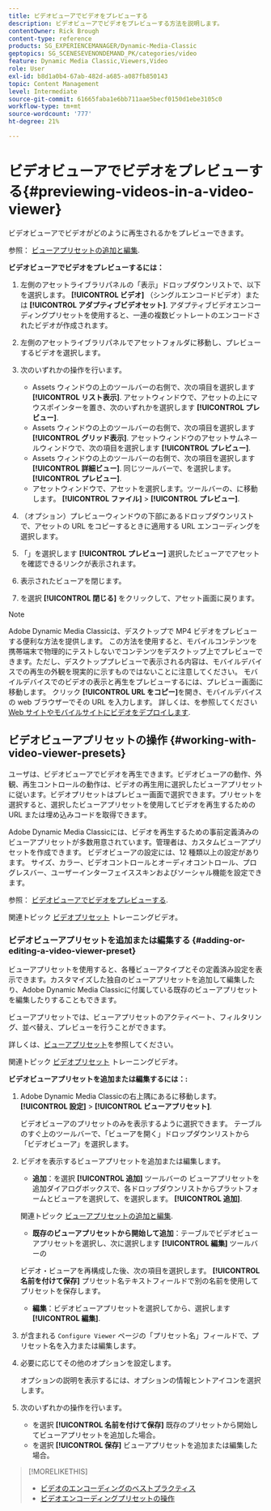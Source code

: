```yaml
---
title: ビデオビューアでビデオをプレビューする
description: ビデオビューアでビデオをプレビューする方法を説明します。
contentOwner: Rick Brough
content-type: reference
products: SG_EXPERIENCEMANAGER/Dynamic-Media-Classic
geptopics: SG_SCENESEVENONDEMAND_PK/categories/video
feature: Dynamic Media Classic,Viewers,Video
role: User
exl-id: b8d1a0b4-67ab-482d-a685-a087fb850143
topic: Content Management
level: Intermediate
source-git-commit: 61665faba1e6bb711aae5becf0150d1ebe3105c0
workflow-type: tm+mt
source-wordcount: '777'
ht-degree: 21%

---
```


# ビデオビューアでビデオをプレビューする{#previewing-videos-in-a-video-viewer}

ビデオビューアでビデオがどのように再生されるかをプレビューできます。

参照： [ビューアプリセットの追加と編集](application-setup.md#adding_and_editing_viewer_presets).

**ビデオビューアでビデオをプレビューするには：**

1. 左側のアセットライブラリパネルの「表示」ドロップダウンリストで、以下を選択します。 **[!UICONTROL ビデオ]** （シングルエンコードビデオ）または **[!UICONTROL アダプティブビデオセット]**. アダプティブビデオエンコーディングプリセットを使用すると、一連の複数ビットレートのエンコードされたビデオが作成されます。
1. 左側のアセットライブラリパネルでアセットフォルダに移動し、プレビューするビデオを選択します。
1. 次のいずれかの操作を行います。

   * Assets ウィンドウの上のツールバーの右側で、次の項目を選択します **[!UICONTROL リスト表示]**. アセットウィンドウで、アセットの上にマウスポインターを置き、次のいずれかを選択します **[!UICONTROL プレビュー]**.
   * Assets ウィンドウの上のツールバーの右側で、次の項目を選択します **[!UICONTROL グリッド表示]**. アセットウィンドウのアセットサムネールウィンドウで、次の項目を選択します **[!UICONTROL プレビュー]**.
   * Assets ウィンドウの上のツールバーの右側で、次の項目を選択します **[!UICONTROL 詳細ビュー]**. 同じツールバーで、を選択します。 **[!UICONTROL プレビュー]**.
   * アセットウィンドウで、アセットを選択します。ツールバーの、に移動します。 **[!UICONTROL ファイル]** > **[!UICONTROL プレビュー]**.

1. （オプション）プレビューウィンドウの下部にあるドロップダウンリストで、アセットの URL をコピーするときに適用する URL エンコーディングを選択します。
1. 「」を選択します **[!UICONTROL プレビュー]** 選択したビューアでアセットを確認できるリンクが表示されます。
1. 表示されたビューアを閉じます。
1. を選択 **[!UICONTROL 閉じる]** をクリックして、アセット画面に戻ります。

>[!NOTE]
>
>Adobe Dynamic Media Classicは、デスクトップで MP4 ビデオをプレビューする便利な方法を提供します。 この方法を使用すると、モバイルコンテンツを携帯端末で物理的にテストしないでコンテンツをデスクトップ上でプレビューできます。ただし、デスクトッププレビューで表示される内容は、モバイルデバイスでの再生の外観を現実的に示すものではないことに注意してください。 モバイルデバイスでのビデオの表示と再生をプレビューするには、プレビュー画面に移動します。 クリック **[!UICONTROL URL をコピー]**&#x200B;を開き、モバイルデバイスの web ブラウザーでその URL を入力します。 詳しくは、を参照してください [Web サイトやモバイルサイトにビデオをデプロイします](deploying-video-websites-mobile-sites.md#deploying_video_to_your_websites_and_mobile_sites).

## ビデオビューアプリセットの操作 {#working-with-video-viewer-presets}

ユーザは、ビデオビューアでビデオを再生できます。ビデオビューアの動作、外観、再生コントロールの動作は、ビデオの再生用に選択したビューアプリセットに従います。ビデオプリセットはプレビュー画面で選択できます。プリセットを選択すると、選択したビューアプリセットを使用してビデオを再生するための URL または埋め込みコードを取得できます。

Adobe Dynamic Media Classicには、ビデオを再生するための事前定義済みのビューアプリセットが多数用意されています。管理者は、カスタムビューアプリセットを作成できます。 ビデオビューアの設定には、12 種類以上の設定があります。 サイズ、カラー、ビデオコントロールとオーディオコントロール、プログレスバー、ユーザーインターフェイススキンおよびソーシャル機能を設定できます。

参照： [ビデオビューアでビデオをプレビューする](previewing-videos-video-viewer.md#previewing_videos_in_a_video_viewer).

関連トピック [ビデオプリセット](https://s7d5.scene7.com/s7viewers/html5/VideoViewer.html?videoserverurl=https://s7d5.scene7.com/is/content/&amp;emailurl=https://s7d5.scene7.com/s7/emailFriend&amp;serverUrl=https://s7d5.scene7.com/is/image/&amp;config=Scene7SharedAssets/Universal_HTML5_Video&amp;contenturl=https://s7d5.scene7.com/skins/&amp;asset=S7tutorials/549_video-presets_converted%20renamed_Done-AVS) トレーニングビデオ。

### ビデオビューアプリセットを追加または編集する {#adding-or-editing-a-video-viewer-preset}

ビューアプリセットを使用すると、各種ビューアタイプとその定義済み設定を表示できます。カスタマイズした独自のビューアプリセットを追加して編集したり、Adobe Dynamic Media Classicに付属している既存のビューアプリセットを編集したりすることもできます。

ビューアプリセットでは、ビューアプリセットのアクティベート、フィルタリング、並べ替え、プレビューを行うことができます。

詳しくは、[ビューアプリセット](application-setup.md#viewer_presets)を参照してください。

関連トピック [ビデオプリセット](https://s7d5.scene7.com/s7viewers/html5/VideoViewer.html?videoserverurl=https://s7d5.scene7.com/is/content/&amp;emailurl=https://s7d5.scene7.com/s7/emailFriend&amp;serverUrl=https://s7d5.scene7.com/is/image/&amp;config=Scene7SharedAssets/Universal_HTML5_Video&amp;contenturl=https://s7d5.scene7.com/skins/&amp;asset=S7tutorials/549_video-presets_converted%20renamed_Done-AVS) トレーニングビデオ。

**ビデオビューアプリセットを追加または編集するには：:**

1. Adobe Dynamic Media Classicの右上隅にあるに移動します。 **[!UICONTROL 設定]** > **[!UICONTROL ビューアプリセット]**.

   ビデオビューアのプリセットのみを表示するように選択できます。 テーブルのすぐ上のツールバーで、「ビューアを開く」ドロップダウンリストから「ビデオビューア」を選択します。

1. ビデオを表示するビューアプリセットを追加または編集します。

   * **追加**：を選択 **[!UICONTROL 追加]** ツールバーの ビューアプリセットを追加ダイアログボックスで、各ドロップダウンリストからプラットフォームとビューアを選択して、を選択します。 **[!UICONTROL 追加]**.

   関連トピック [ビューアプリセットの追加と編集](application-setup.md#adding_and_editing_viewer_presets).

   * **既存のビューアプリセットから開始して追加**：テーブルでビデオビューアプリセットを選択し、次に選択します **[!UICONTROL 編集]** ツールバーの

   ビデオ・ビューアを再構成した後、次の項目を選択します。 **[!UICONTROL 名前を付けて保存]** プリセット名テキストフィールドで別の名前を使用してプリセットを保存します。

   * **編集**：ビデオビューアプリセットを選択してから、選択します **[!UICONTROL 編集]**.

1. が含まれる `Configure Viewer` ページの「プリセット名」フィールドで、プリセット名を入力または編集します。
1. 必要に応じてその他のオプションを設定します。

   オプションの説明を表示するには、オプションの情報ヒントアイコンを選択します。

1. 次のいずれかの操作を行います。

   * を選択 **[!UICONTROL 名前を付けて保存]** 既存のプリセットから開始してビューアプリセットを追加した場合。
   * を選択 **[!UICONTROL 保存]** ビューアプリセットを追加または編集した場合。

>[!MORELIKETHIS]
>
>* [ビデオのエンコーディングのベストプラクティス](uploading-encoding-videos.md#best_practices_for_video_encoding)
>* [ビデオエンコーディングプリセットの操作](uploading-encoding-videos.md#working_with_video_encoding_presets)
